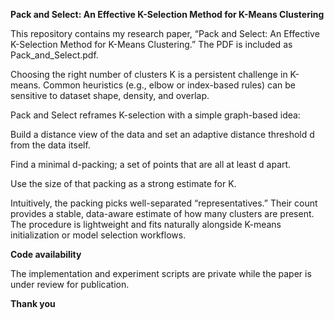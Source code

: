 **Pack and Select: An Effective K-Selection Method for K-Means Clustering**

This repository contains my research paper, “Pack and Select: An Effective K-Selection Method for K-Means Clustering.”
The PDF is included as Pack_and_Select.pdf.

Choosing the right number of clusters K is a persistent challenge in K-means. Common heuristics (e.g., elbow or index-based rules) can be sensitive to dataset shape, density, and overlap.

Pack and Select reframes K-selection with a simple graph-based idea:

Build a distance view of the data and set an adaptive distance threshold d from the data itself.

Find a minimal d-packing; a set of points that are all at least d apart.

Use the size of that packing as a strong estimate for K.

Intuitively, the packing picks well-separated “representatives.” Their count provides a stable, data-aware estimate of how many clusters are present. The procedure is lightweight and fits naturally alongside K-means initialization or model selection workflows.

**Code availability**

The implementation and experiment scripts are private while the paper is under review for publication. 

**Thank you**

